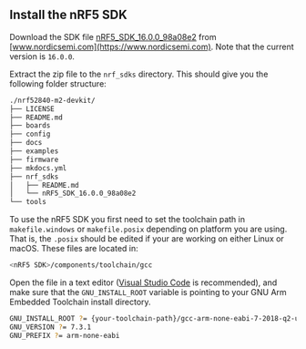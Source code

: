 ## Install the nRF5 SDK

Download the SDK file [nRF5_SDK_16.0.0_98a08e2](https://www.nordicsemi.com/Software-and-Tools/Software/nRF5-SDK/Download#infotabs) from [www.nordicsemi.com](https://www.nordicsemi.com). Note that the current version is `16.0.0`.

Extract the zip file to the `nrf_sdks` directory. This should give you the following folder structure:

``` sh
./nrf52840-m2-devkit/
├── LICENSE
├── README.md
├── boards
├── config
├── docs
├── examples
├── firmware
├── mkdocs.yml
├── nrf_sdks
│   ├── README.md
│   └── nRF5_SDK_16.0.0_98a08e2
└── tools
```

To use the nRF5 SDK you first need to set the toolchain path in `makefile.windows` or `makefile.posix` depending on platform you are using. That is, the `.posix` should be edited if your are working on either Linux or macOS. These files are located in:

``` sh
<nRF5 SDK>/components/toolchain/gcc
```

Open the file in a text editor ([Visual Studio Code](https://code.visualstudio.com/) is recommended), and make sure that the `GNU_INSTALL_ROOT` variable is pointing to your GNU Arm Embedded Toolchain install directory.

``` sh
GNU_INSTALL_ROOT ?= {your-toolchain-path}/gcc-arm-none-eabi-7-2018-q2-update/bin/
GNU_VERSION ?= 7.3.1
GNU_PREFIX ?= arm-none-eabi
```